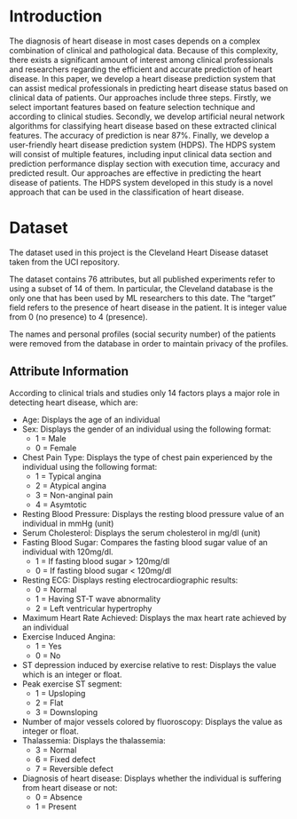 # Introduction
The diagnosis of heart disease in most cases depends on a complex combination of clinical and pathological data. Because of this complexity, there exists a significant amount of interest among clinical professionals and researchers regarding the efficient and accurate prediction of heart disease. In this paper, we develop a heart disease prediction system that can assist medical professionals in predicting heart disease status based on clinical data of patients. Our approaches include three steps. Firstly, we select important features based on feature selection technique and according to clinical studies. Secondly, we develop artificial neural network algorithms for classifying heart disease based on these extracted clinical features. The accuracy of prediction is near 87%. Finally, we develop a user-friendly heart disease prediction system (HDPS). The HDPS system will consist of multiple features, including input clinical data section and prediction performance display section with execution time, accuracy and predicted result. Our approaches are effective in predicting the heart disease of patients. The HDPS system developed in this study is a novel approach that can be used in the classification of heart disease.
  
# Dataset
The dataset used in this project is the Cleveland Heart Disease dataset taken from the UCI repository.
  
The dataset contains 76 attributes, but all published experiments refer to using a subset of 14 of them. In particular, the Cleveland database is the only one that has been used by ML researchers to this date. The “target” field refers to the presence of heart disease in the patient. It is integer value from 0 (no presence) to 4 (presence).
  
The names and personal profiles (social security number) of the patients were removed from the database in order to maintain privacy of the profiles.
  
## Attribute Information
According to clinical trials and studies only 14 factors plays a major role in detecting heart disease, which are:
  
  - Age: Displays the age of an individual
  - Sex: Displays the gender of an individual using the following format:
    - 1 = Male
    - 0 = Female
  - Chest Pain Type: Displays the type of chest pain experienced by the individual using the following format:
    - 1 = Typical angina
    - 2 = Atypical angina
    - 3 = Non-anginal pain
    - 4 = Asymtotic
  - Resting Blood Pressure: Displays the resting blood pressure value of an individual in mmHg (unit)
  - Serum Cholesterol: Displays the serum cholesterol in mg/dl (unit)
  - Fasting Blood Sugar: Compares the fasting blood sugar value of an individual with 120mg/dl.
    - 1 = If fasting blood sugar > 120mg/dl
    - 0 = If fasting blood sugar < 120mg/dl
  - Resting ECG: Displays resting electrocardiographic results:
    - 0 = Normal
    - 1 = Having ST-T wave abnormality
    - 2 = Left ventricular hypertrophy
  - Maximum Heart Rate Achieved: Displays the max heart rate achieved by an individual
  - Exercise Induced Angina:
    - 1 = Yes
    - 0 = No
  - ST depression induced by exercise relative to rest: Displays the value which is an integer or float.
  - Peak exercise ST segment:
    - 1 = Upsloping
    - 2 = Flat
    - 3 = Downsloping
  - Number of major vessels colored by fluoroscopy: Displays the value as integer or float.
  - Thalassemia: Displays the thalassemia:
    - 3 = Normal
    - 6 = Fixed defect
    - 7 = Reversible defect
  - Diagnosis of heart disease: Displays whether the individual is suffering from heart disease or not:
    - 0 = Absence
    - 1 = Present
